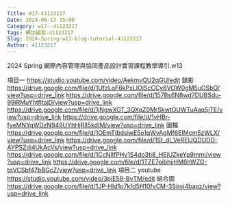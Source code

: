 ```yaml
---
Title: W17-41123217
Date: 2024-06-13 15:00
Category: w17--41123217
Tags: 網誌編寫-41123217
Slug: 2024-Spring-w17-blog-tutorial-41123217
Author: 41123217
---
```


2024 Spring 網際內容管理與協同產品設計實習課程教學導引.w13

<!-- PELICAN_END_SUMMARY -->

項目一
https://studio.youtube.com/video/AekmvQU2qGU/edit
錄影
https://drive.google.com/file/d/1UfzLoF6kPxLIOjScCCy8VOW0gM5uOSbO/view?usp=drive_link
https://drive.google.com/file/d/157Bs6N8wd7DUBSdu-99iRMuYhtfltajD/view?usp=drive_link
https://drive.google.com/file/d/1jNgwXGT_3QXqZ0MrSkwtOUWTuAaq5jTE/view?usp=drive_link
https://drive.google.com/file/d/1vHBr-fyeMNYqWDzN949UYhHjRlI5kdIM/view?usp=drive_link
圖檔
https://drive.google.com/file/d/1OEmTIbdsiwE5o1qWvAgMf6EIMcm5zWLX/view?usp=drive_link
https://drive.google.com/file/d/1St_dI_VeRElJQDUDD-AYPSZdi4UkAcVs/view?usp=drive_link
https://drive.google.com/file/d/1CcNIIfPHv1S4do3ti8_HEjUZkeYp9mmi/view?usp=drive_link
https://drive.google.com/file/d/1TZE7pibhjjHM6hWZG-tqVCSbf47bBGcZ/view?usp=drive_link
項目二
youtube
https://studio.youtube.com/video/3pjE58-ByTM/edit
組合圖
https://drive.google.com/file/d/1JP-HId1p7kfd5H10fvCM-3Siroi4bapz/view?usp=drive_link
